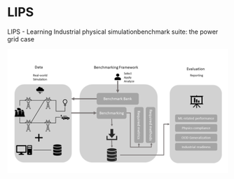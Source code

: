 # LIPS
LIPS - Learning Industrial physical simulationbenchmark suite: the power grid case

![plot](./img/Benchmarking_scheme_v2.png)
